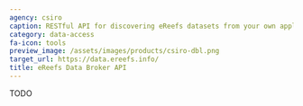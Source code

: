 ```yaml
---
agency: csiro
caption: RESTful API for discovering eReefs datasets from your own applications
category: data-access
fa-icon: tools
preview_image: /assets/images/products/csiro-dbl.png
target_url: https://data.ereefs.info/
title: eReefs Data Broker API
---
```

TODO
